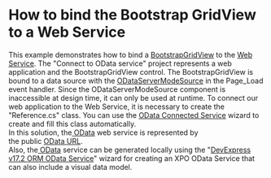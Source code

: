 # How to bind the Bootstrap GridView to a Web Service


<p>This example demonstrates how to bind a <a href="https://documentation.devexpress.com/AspNetBootstrap/117691/Grid-View">BootstrapGridView</a> to the <a href="https://en.wikipedia.org/wiki/Web_data_services">Web Service</a>. The "Connect to OData service" project represents a web application and the BootstrapGridView control. The BootstrapGridView is bound to a data source with the <a href="https://documentation.devexpress.com/CoreLibraries/DevExpress.Data.ODataLinq.ODataServerModeSource.class">ODataServerModeSource</a> in the Page_Load event handler. Since the ODataServerModeSource component is inaccessible at design time, it can only be used at runtime. To connect our web application to the Web Service, it is necessary to create the "Reference.cs" class. You can use the <a href="https://marketplace.visualstudio.com/items?itemName=laylaliu.ODataConnectedService">OData Connected Service</a> wizard to create and fill this class automatically.<br>In this solution, the<a href="http://www.odata.org/"> OData</a> web service is represented by the public <a href="http://services.odata.org/V4/OData/OData.svc/">OData URL</a>.<br>Also, the<a href="http://www.odata.org/"> OData</a> service can be generated locally using the "<a href="https://documentation.devexpress.com/CoreLibraries/14812/DevExpress-ORM-Tool/Design-Time-Features/OData-Service-Wizard">DevExpress v17.2 ORM OData Service</a>" wizard for creating an XPO OData Service that can also include a visual data model.</p>

<br/>


